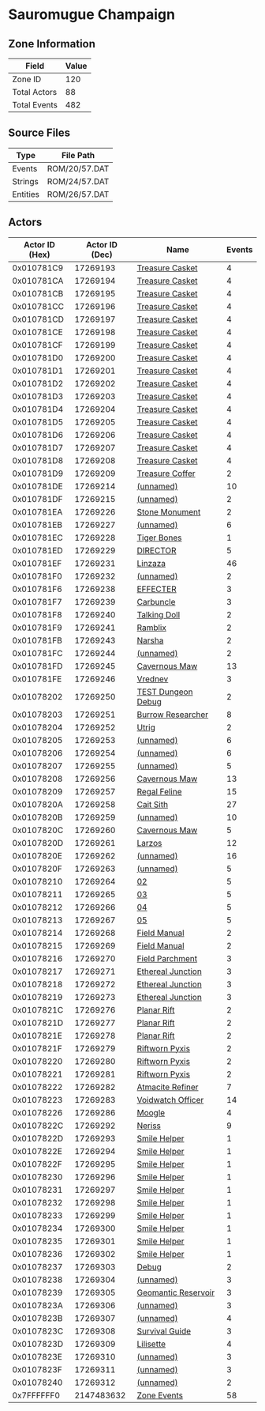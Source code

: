 # Sauromugue Champaign

## Zone Information

| Field        |   Value |
|--------------|---------|
| Zone ID      |     120 |
| Total Actors |      88 |
| Total Events |     482 |

## Source Files

| Type     | File Path     |
|----------|---------------|
| Events   | ROM/20/57.DAT |
| Strings  | ROM/24/57.DAT |
| Entities | ROM/26/57.DAT |

## Actors

| Actor ID (Hex)   |   Actor ID (Dec) | Name                                                             |   Events |
|------------------|------------------|------------------------------------------------------------------|----------|
| 0x010781C9       |         17269193 | [Treasure Casket](./17269193%20-%20Treasure%20Casket.md)         |        4 |
| 0x010781CA       |         17269194 | [Treasure Casket](./17269194%20-%20Treasure%20Casket.md)         |        4 |
| 0x010781CB       |         17269195 | [Treasure Casket](./17269195%20-%20Treasure%20Casket.md)         |        4 |
| 0x010781CC       |         17269196 | [Treasure Casket](./17269196%20-%20Treasure%20Casket.md)         |        4 |
| 0x010781CD       |         17269197 | [Treasure Casket](./17269197%20-%20Treasure%20Casket.md)         |        4 |
| 0x010781CE       |         17269198 | [Treasure Casket](./17269198%20-%20Treasure%20Casket.md)         |        4 |
| 0x010781CF       |         17269199 | [Treasure Casket](./17269199%20-%20Treasure%20Casket.md)         |        4 |
| 0x010781D0       |         17269200 | [Treasure Casket](./17269200%20-%20Treasure%20Casket.md)         |        4 |
| 0x010781D1       |         17269201 | [Treasure Casket](./17269201%20-%20Treasure%20Casket.md)         |        4 |
| 0x010781D2       |         17269202 | [Treasure Casket](./17269202%20-%20Treasure%20Casket.md)         |        4 |
| 0x010781D3       |         17269203 | [Treasure Casket](./17269203%20-%20Treasure%20Casket.md)         |        4 |
| 0x010781D4       |         17269204 | [Treasure Casket](./17269204%20-%20Treasure%20Casket.md)         |        4 |
| 0x010781D5       |         17269205 | [Treasure Casket](./17269205%20-%20Treasure%20Casket.md)         |        4 |
| 0x010781D6       |         17269206 | [Treasure Casket](./17269206%20-%20Treasure%20Casket.md)         |        4 |
| 0x010781D7       |         17269207 | [Treasure Casket](./17269207%20-%20Treasure%20Casket.md)         |        4 |
| 0x010781D8       |         17269208 | [Treasure Casket](./17269208%20-%20Treasure%20Casket.md)         |        4 |
| 0x010781D9       |         17269209 | [Treasure Coffer](./17269209%20-%20Treasure%20Coffer.md)         |        2 |
| 0x010781DE       |         17269214 | [(unnamed)](./17269214.md)                                       |       10 |
| 0x010781DF       |         17269215 | [(unnamed)](./17269215.md)                                       |        2 |
| 0x010781EA       |         17269226 | [Stone Monument](./17269226%20-%20Stone%20Monument.md)           |        2 |
| 0x010781EB       |         17269227 | [(unnamed)](./17269227.md)                                       |        6 |
| 0x010781EC       |         17269228 | [Tiger Bones](./17269228%20-%20Tiger%20Bones.md)                 |        1 |
| 0x010781ED       |         17269229 | [DIRECTOR](./17269229%20-%20DIRECTOR.md)                         |        5 |
| 0x010781EF       |         17269231 | [Linzaza](./17269231%20-%20Linzaza.md)                           |       46 |
| 0x010781F0       |         17269232 | [(unnamed)](./17269232.md)                                       |        2 |
| 0x010781F6       |         17269238 | [EFFECTER](./17269238%20-%20EFFECTER.md)                         |        3 |
| 0x010781F7       |         17269239 | [Carbuncle](./17269239%20-%20Carbuncle.md)                       |        3 |
| 0x010781F8       |         17269240 | [Talking Doll](./17269240%20-%20Talking%20Doll.md)               |        2 |
| 0x010781F9       |         17269241 | [Ramblix](./17269241%20-%20Ramblix.md)                           |        2 |
| 0x010781FB       |         17269243 | [Narsha](./17269243%20-%20Narsha.md)                             |        2 |
| 0x010781FC       |         17269244 | [(unnamed)](./17269244.md)                                       |        2 |
| 0x010781FD       |         17269245 | [Cavernous Maw](./17269245%20-%20Cavernous%20Maw.md)             |       13 |
| 0x010781FE       |         17269246 | [Vrednev](./17269246%20-%20Vrednev.md)                           |        3 |
| 0x01078202       |         17269250 | [TEST Dungeon Debug](./17269250%20-%20TEST%20Dungeon%20Debug.md) |        2 |
| 0x01078203       |         17269251 | [Burrow Researcher](./17269251%20-%20Burrow%20Researcher.md)     |        8 |
| 0x01078204       |         17269252 | [Utrig](./17269252%20-%20Utrig.md)                               |        2 |
| 0x01078205       |         17269253 | [(unnamed)](./17269253.md)                                       |        6 |
| 0x01078206       |         17269254 | [(unnamed)](./17269254.md)                                       |        6 |
| 0x01078207       |         17269255 | [(unnamed)](./17269255.md)                                       |        5 |
| 0x01078208       |         17269256 | [Cavernous Maw](./17269256%20-%20Cavernous%20Maw.md)             |       13 |
| 0x01078209       |         17269257 | [Regal Feline](./17269257%20-%20Regal%20Feline.md)               |       15 |
| 0x0107820A       |         17269258 | [Cait Sith](./17269258%20-%20Cait%20Sith.md)                     |       27 |
| 0x0107820B       |         17269259 | [(unnamed)](./17269259.md)                                       |       10 |
| 0x0107820C       |         17269260 | [Cavernous Maw](./17269260%20-%20Cavernous%20Maw.md)             |        5 |
| 0x0107820D       |         17269261 | [Larzos](./17269261%20-%20Larzos.md)                             |       12 |
| 0x0107820E       |         17269262 | [(unnamed)](./17269262.md)                                       |       16 |
| 0x0107820F       |         17269263 | [(unnamed)](./17269263.md)                                       |        5 |
| 0x01078210       |         17269264 | [02](./17269264%20-%2002.md)                                     |        5 |
| 0x01078211       |         17269265 | [03](./17269265%20-%2003.md)                                     |        5 |
| 0x01078212       |         17269266 | [04](./17269266%20-%2004.md)                                     |        5 |
| 0x01078213       |         17269267 | [05](./17269267%20-%2005.md)                                     |        5 |
| 0x01078214       |         17269268 | [Field Manual](./17269268%20-%20Field%20Manual.md)               |        2 |
| 0x01078215       |         17269269 | [Field Manual](./17269269%20-%20Field%20Manual.md)               |        2 |
| 0x01078216       |         17269270 | [Field Parchment](./17269270%20-%20Field%20Parchment.md)         |        3 |
| 0x01078217       |         17269271 | [Ethereal Junction](./17269271%20-%20Ethereal%20Junction.md)     |        3 |
| 0x01078218       |         17269272 | [Ethereal Junction](./17269272%20-%20Ethereal%20Junction.md)     |        3 |
| 0x01078219       |         17269273 | [Ethereal Junction](./17269273%20-%20Ethereal%20Junction.md)     |        3 |
| 0x0107821C       |         17269276 | [Planar Rift](./17269276%20-%20Planar%20Rift.md)                 |        2 |
| 0x0107821D       |         17269277 | [Planar Rift](./17269277%20-%20Planar%20Rift.md)                 |        2 |
| 0x0107821E       |         17269278 | [Planar Rift](./17269278%20-%20Planar%20Rift.md)                 |        2 |
| 0x0107821F       |         17269279 | [Riftworn Pyxis](./17269279%20-%20Riftworn%20Pyxis.md)           |        2 |
| 0x01078220       |         17269280 | [Riftworn Pyxis](./17269280%20-%20Riftworn%20Pyxis.md)           |        2 |
| 0x01078221       |         17269281 | [Riftworn Pyxis](./17269281%20-%20Riftworn%20Pyxis.md)           |        2 |
| 0x01078222       |         17269282 | [Atmacite Refiner](./17269282%20-%20Atmacite%20Refiner.md)       |        7 |
| 0x01078223       |         17269283 | [Voidwatch Officer](./17269283%20-%20Voidwatch%20Officer.md)     |       14 |
| 0x01078226       |         17269286 | [Moogle](./17269286%20-%20Moogle.md)                             |        4 |
| 0x0107822C       |         17269292 | [Neriss](./17269292%20-%20Neriss.md)                             |        9 |
| 0x0107822D       |         17269293 | [Smile Helper](./17269293%20-%20Smile%20Helper.md)               |        1 |
| 0x0107822E       |         17269294 | [Smile Helper](./17269294%20-%20Smile%20Helper.md)               |        1 |
| 0x0107822F       |         17269295 | [Smile Helper](./17269295%20-%20Smile%20Helper.md)               |        1 |
| 0x01078230       |         17269296 | [Smile Helper](./17269296%20-%20Smile%20Helper.md)               |        1 |
| 0x01078231       |         17269297 | [Smile Helper](./17269297%20-%20Smile%20Helper.md)               |        1 |
| 0x01078232       |         17269298 | [Smile Helper](./17269298%20-%20Smile%20Helper.md)               |        1 |
| 0x01078233       |         17269299 | [Smile Helper](./17269299%20-%20Smile%20Helper.md)               |        1 |
| 0x01078234       |         17269300 | [Smile Helper](./17269300%20-%20Smile%20Helper.md)               |        1 |
| 0x01078235       |         17269301 | [Smile Helper](./17269301%20-%20Smile%20Helper.md)               |        1 |
| 0x01078236       |         17269302 | [Smile Helper](./17269302%20-%20Smile%20Helper.md)               |        1 |
| 0x01078237       |         17269303 | [Debug](./17269303%20-%20Debug.md)                               |        2 |
| 0x01078238       |         17269304 | [(unnamed)](./17269304.md)                                       |        3 |
| 0x01078239       |         17269305 | [Geomantic Reservoir](./17269305%20-%20Geomantic%20Reservoir.md) |        3 |
| 0x0107823A       |         17269306 | [(unnamed)](./17269306.md)                                       |        3 |
| 0x0107823B       |         17269307 | [(unnamed)](./17269307.md)                                       |        4 |
| 0x0107823C       |         17269308 | [Survival Guide](./17269308%20-%20Survival%20Guide.md)           |        3 |
| 0x0107823D       |         17269309 | [Lilisette](./17269309%20-%20Lilisette.md)                       |        4 |
| 0x0107823E       |         17269310 | [(unnamed)](./17269310.md)                                       |        3 |
| 0x0107823F       |         17269311 | [(unnamed)](./17269311.md)                                       |        3 |
| 0x01078240       |         17269312 | [(unnamed)](./17269312.md)                                       |        2 |
| 0x7FFFFFF0       |       2147483632 | [Zone Events](./Zone%20Events.md)                                |       58 |